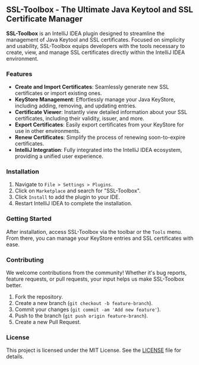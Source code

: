 ## SSL-Toolbox - The Ultimate Java Keytool and SSL Certificate Manager

**SSL-Toolbox** is an IntelliJ IDEA plugin designed to streamline the management of Java Keytool and SSL certificates.
Focused on simplicity and usability, 
SSL-Toolbox equips developers with the tools necessary to create, view, and manage SSL certificates directly 
within the IntelliJ IDEA environment.

### Features

- **Create and Import Certificates**: Seamlessly generate new SSL certificates or import existing ones.
- **KeyStore Management**: Effortlessly manage your Java KeyStore, including adding, removing, and updating entries.
- **Certificate Viewer**: Instantly view detailed information about your SSL certificates, including their validity, issuer, and more.
- **Export Certificates**: Easily export certificates from your KeyStore for use in other environments.
- **Renew Certificates**: Simplify the process of renewing soon-to-expire certificates.
- **IntelliJ Integration**: Fully integrated into the IntelliJ IDEA ecosystem, providing a unified user experience.

### Installation

1. Navigate to `File > Settings > Plugins`.
2. Click on `Marketplace` and search for "SSL-Toolbox".
3. Click `Install` to add the plugin to your IDE.
4. Restart IntelliJ IDEA to complete the installation.

### Getting Started

After installation, access SSL-Toolbox via the toolbar or the `Tools` menu. 
From there, you can manage your KeyStore entries and SSL certificates with ease.

### Contributing

We welcome contributions from the community! Whether it's bug reports, feature requests, or pull requests, your input helps us make SSL-Toolbox better.

1. Fork the repository.
2. Create a new branch (`git checkout -b feature-branch`).
3. Commit your changes (`git commit -am 'Add new feature'`).
4. Push to the branch (`git push origin feature-branch`).
5. Create a new Pull Request.

### License

This project is licensed under the MIT License. See the [LICENSE](LICENSE) file for details.